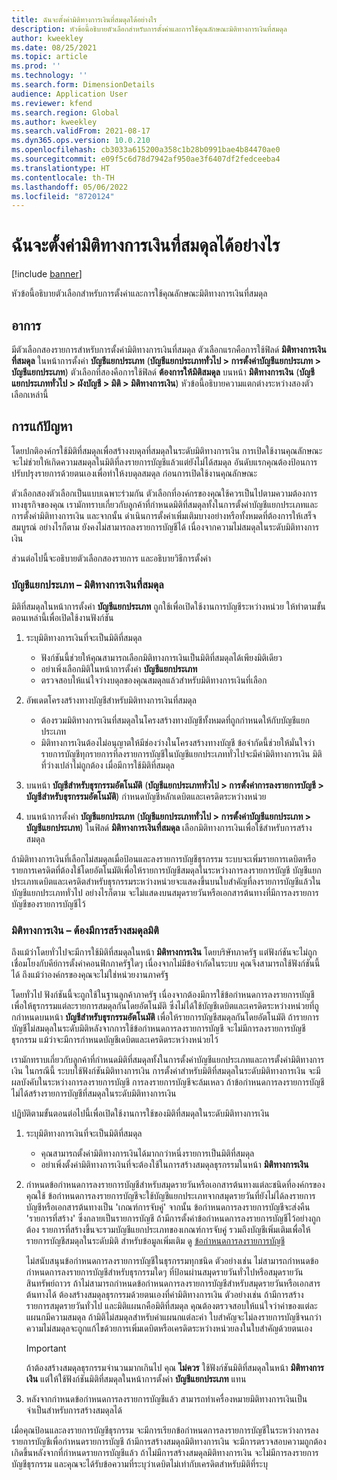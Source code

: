 ```yaml
---
title: ฉันจะตั้งค่ามิติทางการเงินที่สมดุลได้อย่างไร
description: หัวข้อนี้อธิบายตัวเลือกสำหรับการตั้งค่าและการใช้คุณลักษณะมิติทางการเงินที่สมดุล
author: kweekley
ms.date: 08/25/2021
ms.topic: article
ms.prod: ''
ms.technology: ''
ms.search.form: DimensionDetails
audience: Application User
ms.reviewer: kfend
ms.search.region: Global
ms.author: kweekley
ms.search.validFrom: 2021-08-17
ms.dyn365.ops.version: 10.0.210
ms.openlocfilehash: cb3033a615200a358c1b28b0991bae4b84470ae0
ms.sourcegitcommit: e09f5c6d78d7942af950ae3f6407df2fedceeba4
ms.translationtype: HT
ms.contentlocale: th-TH
ms.lasthandoff: 05/06/2022
ms.locfileid: "8720124"
---
```

# <a name="how-do-i-set-up-balancing-financial-dimensions"></a>ฉันจะตั้งค่ามิติทางการเงินที่สมดุลได้อย่างไร

[!include [banner](../includes/banner.md)]

หัวข้อนี้อธิบายตัวเลือกสำหรับการตั้งค่าและการใช้คุณลักษณะมิติทางการเงินที่สมดุล

## <a name="symptom"></a>อาการ

มีตัวเลือกสองรายการสำหรับการตั้งค่ามิติทางการเงินที่สมดุล ตัวเลือกแรกคือการใช้ฟิลด์ **มิติทางการเงินที่สมดุล** ในหน้าการตั้งค่า **บัญชีแยกประเภท** (**บัญชีแยกประเภททั่วไป \> การตั้งค่าบัญชีแยกประเภท \> บัญชีแยกประเภท**) ตัวเลือกที่สองคือการใช้ฟิลด์ **ต้องการให้มิติสมดุล** บนหน้า **มิติทางการเงิน** (**บัญชีแยกประเภททั่วไป > ผังบัญชี \> มิติ \> มิติทางการเงิน**) หัวข้อนี้อธิบายความแตกต่างระหว่างสองตัวเลือกเหล่านี้

## <a name="resolution"></a>การแก้ปัญหา

โดยปกติองค์กรใช้มิติที่สมดุลเพื่อสร้างงบดุลที่สมดุลในระดับมิติทางการเงิน การเปิดใช้งานคุณลักษณะจะไม่ช่วยให้เกิดความสมดุลในมิติที่ลงรายการบัญชีแล้วแต่ยังไม่ได้สมดุล อันดับแรกคุณต้องป้อนการปรับปรุงรายการด้วยตนเองเพื่อทำให้งบดุลสมดุล ก่อนการเปิดใช้งานคุณลักษณะ

ตัวเลือกสองตัวเลือกเป็นแบบเฉพาะร่วมกัน ตัวเลือกที่องค์กรของคุณใช้ควรเป็นไปตามความต้องการทางธุรกิจของคุณ เรามักทราบเกี่ยวกับลูกค้าที่กําหนดมิติที่สมดุลทั้งในการตั้งค่าบัญชีแยกประเภทและการตั้งค่ามิติทางการเงิน และจากนั้น ดำเนินการตั้งค่าเพิ่มเติมบางอย่างหรือทั้งหมดที่ต้องการให้เสร็จสมบูรณ์ อย่างไรก็ตาม ยังคงไม่สามารถลงรายการบัญชีได้ เนื่องจากความไม่สมดุลในระดับมิติทางการเงิน

ส่วนต่อไปนี้จะอธิบายตัวเลือกสองรายการ และอธิบายวิธีการตั้งค่า

### <a name="ledger--balancing-financial-dimension"></a>บัญชีแยกประเภท – มิติทางการเงินที่สมดุล

มิติที่สมดุลในหน้าการตั้งค่า **บัญชีแยกประเภท** ถูกใช้เพื่อเปิดใช้งานการบัญชีระหว่างหน่วย ให้ทำตามขั้นตอนเหล่านี้เพื่อเปิดใช้งานฟังก์ชัน

1. ระบุมิติทางการเงินที่จะเป็นมิติที่สมดุล

    - ฟังก์ชันนี้ช่วยให้คุณสามารถเลือกมิติทางการเงินเป็นมิติที่สมดุลได้เพียงมิติเดียว
    - อย่าเพิ่งเลือกมิติในหน้าการตั้งค่า **บัญชีแยกประเภท**
    - ตรวจสอบให้แน่ใจว่างบดุลของคุณสมดุลแล้วสำหรับมิติทางการเงินที่เลือก

2. อัพเดตโครงสร้างทางบัญชีสำหรับมิติทางการเงินที่สมดุล

    - ต้องรวมมิติทางการเงินที่สมดุลในโครงสร้างทางบัญชีทั้งหมดที่ถูกกำหนดให้กับบัญชีแยกประเภท
    - มิติทางการเงินต้องไม่อนุญาตให้มีช่องว่างในโครงสร้างทางบัญชี ข้อจํากัดนี้ช่วยให้มั่นใจว่ารายการบัญชีทุกรายการที่ลงรายการบัญชีในบัญชีแยกประเภททั่วไปจะมีค่ามิติทางการเงิน มิติที่ว่างเปล่าไม่ถูกต้อง เมื่อมีการใช้มิติที่สมดุล

3. บนหน้า **บัญชีสำหรับธุรกรรมอัตโนมัติ** (**บัญชีแยกประเภททั่วไป \> การตั้งค่าการลงรายการบัญชี \> บัญชีสำหรับธุรกรรมอัตโนมัติ**) กำหนดบัญชีหลักเดบิตและเครดิตระหว่างหน่วย
4. บนหน้าการตั้งค่า **บัญชีแยกประเภท** (**บัญชีแยกประเภททั่วไป \> การตั้งค่าบัญชีแยกประเภท \> บัญชีแยกประเภท**) ในฟิลด์ **มิติทางการเงินที่สมดุล** เลือกมิติทางการเงินเพื่อใช้สำหรับการสร้างสมดุล

ถ้ามิติทางการเงินที่เลือกไม่สมดุลเมื่อป้อนและลงรายการบัญชีธุรกรรม ระบบจะเพิ่มรายการเดบิตหรือรายการเครดิตที่ต้องใช้โดยอัตโนมัติเพื่อให้รายการบัญชีสมดุลในระหว่างการลงรายการบัญชี บัญชีแยกประเภทเดบิตและเครดิตสำหรับธุรกรรมระหว่างหน่วยจะแสดงขึ้นบนใบสำคัญที่ลงรายการบัญชีแล้วในบัญชีแยกประเภททั่วไป อย่างไรก็ตาม จะไม่แสดงบนสมุดรายวันหรือเอกสารต้นทางที่มีการลงรายการบัญชีของรายการบัญชีไว้

### <a name="financial-dimensions--require-the-dimension-to-be-balanced"></a>มิติทางการเงิน – ต้องมีการสร้างสมดุลมิติ

ถึงแม้ว่าโดยทั่วไปจะมีการใช้มิติที่สมดุลในหน้า **มิติทางการเงิน** โดยบริษัทภาครัฐ แต่ฟังก์ชันจะไม่ถูกเชื่อมโยงกับคีย์การตั้งค่าคอนฟิกภาครัฐใดๆ เนื่องจากไม่มีข้อจํากัดในระบบ คุณจึงสามารถใช้ฟังก์ชันนี้ได้ ถึงแม้ว่าองค์กรของคุณจะไม่ใช่หน่วยงานภาครัฐ

โดยทั่วไป ฟังก์ชันนี้จะถูกใช้ในฐานลูกค้าภาครัฐ เนื่องจากต้องมีการใช้ข้อกำหนดการลงรายการบัญชีเพื่อให้ธุรกรรมแต่ละรายการสมดุลกันโดยอัตโนมัติ ซึ่งไม่ได้ใช้บัญชีเดบิตและเครดิตระหว่างหน่วยที่ถูกกําหนดบนหน้า **บัญชีสำหรับธุรกรรมอัตโนมัติ** เพื่อให้รายการบัญชีสมดุลกันโดยอัตโนมัติ ถ้ารายการบัญชีไม่สมดุลในระดับมิติหลังจากการใช้ข้อกำหนดการลงรายการบัญชี จะไม่มีการลงรายการบัญชีธุรกรรม แม้ว่าจะมีการกําหนดบัญชีเดบิตและเครดิตระหว่างหน่วยไว้

เรามักทราบเกี่ยวกับลูกค้าที่กําหนดมิติที่สมดุลทั้งในการตั้งค่าบัญชีแยกประเภทและการตั้งค่ามิติทางการเงิน ในกรณีนี้ ระบบใช้ฟังก์ชันมิติทางการเงิน การตั้งค่าสำหรับมิติที่สมดุลในระดับมิติทางการเงิน จะมีผลบังคับในระหว่างการลงรายการบัญชี การลงรายการบัญชีจะล้มเหลว ถ้าข้อกำหนดการลงรายการบัญชีไม่ได้สร้างรายการบัญชีที่สมดุลในระดับมิติทางการเงิน

ปฏิบัติตามขั้นตอนต่อไปนี้เพื่อเปิดใช้งานการใช้ของมิติที่สมดุลในระดับมิติทางการเงิน

1. ระบุมิติทางการเงินที่จะเป็นมิติที่สมดุล

    - คุณสามารถตั้งค่ามิติทางการเงินได้มากกว่าหนึ่งรายการเป็นมิติที่สมดุล
    - อย่าเพิ่งตั้งค่ามิติทางการเงินที่จะต้องใช้ในการสร้างสมดุลธุรกรรมในหน้า **มิติทางการเงิน**

2. กําหนดข้อกำหนดการลงรายการบัญชีสำหรับสมุดรายวันหรือเอกสารต้นทางแต่ละชนิดที่องค์กรของคุณใช้ ข้อกำหนดการลงรายการบัญชีจะใช้บัญชีแยกประเภทจากสมุดรายวันที่ยังไม่ได้ลงรายการบัญชีหรือเอกสารต้นทางเป็น 'เกณฑ์การจับคู่' จากนั้น ข้อกำหนดการลงรายการบัญชีจะส่งคืน 'รายการที่สร้าง' ซึ่งกลายเป็นรายการบัญชี ถ้ามีการตั้งค่าข้อกำหนดการลงรายการบัญชีไว้อย่างถูกต้อง รายการที่สร้างขึ้นจะรวมบัญชีแยกประเภทของเกณฑ์การจับคู่ รวมถึงบัญชีเพิ่มเติมเพื่อให้รายการบัญชีสมดุลในระดับมิติ สำหรับข้อมูลเพิ่มเติม ดู [ข้อกำหนดการลงรายการบัญชี](posting-definitions.md) 
   
   ไม่สนับสนุนข้อกำหนดการลงรายการบัญชีในธุรกรรมทุกชนิด ตัวอย่างเช่น ไม่สามารถกําหนดข้อกําหนดการลงรายการบัญชีสำหรับธุรกรรมใดๆ ที่ป้อนผ่านสมุดรายวันทั่วไปหรือสมุดรายวันสินทรัพย์ถาวร ถ้าไม่สามารถกําหนดข้อกำหนดการลงรายการบัญชีสำหรับสมุดรายวันหรือเอกสารต้นทางได้ ต้องสร้างสมดุลธุรกรรมด้วยตนเองที่ค่ามิติทางการเงิน ตัวอย่างเช่น ถ้ามีการสร้างรายการสมุดรายวันทั่วไป และมิติแผนกคือมิติที่สมดุล คุณต้องตรวจสอบให้แน่ใจว่าค่าของแต่ละแผนกมีความสมดุล  ถ้ามิติไม่สมดุลสำหรับค่าแผนกแต่ละค่า ใบสำคัญจะไม่ลงรายการบัญชีจนกว่าความไม่สมดุลจะถูกแก้ไขด้วยการเพิ่มเดบิตหรือเครดิตระหว่างหน่วยลงในใบสำคัญด้วยตนเอง 

    > [!IMPORTANT]
    > ถ้าต้องสร้างสมดุลธุรกรรมจํานวนมากเกินไป คุณ **ไม่ควร** ใช้ฟังก์ชันมิติที่สมดุลในหน้า **มิติทางการเงิน** แต่ให้ใช้ฟังก์ชันมิติที่สมดุลในหน้าการตั้งค่า **บัญชีแยกประเภท** แทน

3. หลังจากกําหนดข้อกำหนดการลงรายการบัญชีแล้ว สามารถทำเครื่องหมายมิติทางการเงินเป็นจำเป็นสำหรับการสร้างสมดุลได้

เมื่อคุณป้อนและลงรายการบัญชีธุรกรรม จะมีการเรียกข้อกำหนดการลงรายการบัญชีในระหว่างการลงรายการบัญชีเพื่อกำหนดรายการบัญชี ถ้ามีการสร้างสมดุลมิติทางการเงิน จะมีการตรวจสอบความถูกต้องเกิดขึ้นหลังจากที่กําหนดรายการบัญชีแล้ว ถ้าไม่มีการสร้างสมดุลมิติทางการเงิน จะไม่มีการลงรายการบัญชีธุรกรรม และคุณจะได้รับข้อความที่ระบุว่าเดบิตไม่เท่ากับเครดิตสำหรับมิติที่ระบุ
